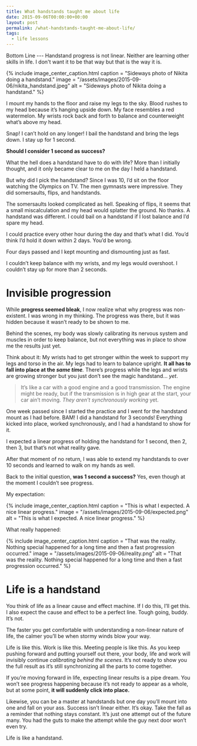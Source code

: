 ```yaml
---
title: What handstands taught me about life
date: 2015-09-06T00:00:00+00:00
layout: post
permalink: /what-handstands-taught-me-about-life/
tags:
  - life lessons
---
```


Bottom Line --- Handstand progress is not linear. Neither are learning other skills in life. I don't want it to be that way but that is the way it is.

{% include image_center_caption.html 
    caption = "Sideways photo of Nikita doing a handstand."
    image = "/assets/images/2015-09-06/nikita_handstand.jpeg"
    alt = "Sideways photo of Nikita doing a handstand."
%}

I mount my hands to the floor and raise my legs to the sky. Blood rushes to my head because it’s hanging upside down. My face resembles a red watermelon. My wrists rock back and forth to balance and counterweight what’s above my head.

Snap! I can’t hold on any longer! I bail the handstand and bring the legs down. I stay up for 1 second.

**Should I consider 1 second as success?**

What the hell does a handstand have to do with life? More than I initially thought, and it only became clear to me on the day I held a handstand.

But why did I pick the handstand? Since I was 10, I’d sit on the floor watching the Olympics on TV. The men gymnasts were impressive. They did somersaults, flips, and handstands.

The somersaults looked complicated as hell. Speaking of flips, it seems that a small miscalculation and my head would splatter the ground. No thanks. A handstand was different. I could bail on a handstand if I lost balance and I’d spare my head.

I could practice every other hour during the day and that’s what I did. You’d think I’d hold it down within 2 days. You’d be wrong.

Four days passed and I kept mounting and dismounting just as fast.

I couldn’t keep balance with my wrists, and my legs would overshoot. I couldn’t stay up for more than 2 seconds.

# Invisible progression

While **progress seemed bleak**, I now realize what why progress was non-existent. I was wrong in my thinking. The progress was there, but it was hidden because it wasn’t ready to be shown to me.

Behind the scenes, my body was slowly calibrating its nervous system and muscles in order to keep balance, but not everything was in place to show me the results just yet.

Think about it: My wrists had to get stronger within the week to support my legs and torso in the air. My legs had to learn to balance upright. **It all has to fall into place at the _same time_**_._ There’s progress while the legs and wrists are growing stronger but you just don’t see the magic handstand… _yet_.

> It’s like a car with a good engine and a good transmission. The engine might be ready, but if the transmission is in high gear at the start, your car ain’t moving. _They aren’t synchronously working_ yet.

One week passed since I started the practice and I went for the handstand mount as I had before. BAM! I did a handstand for 3 seconds! Everything kicked into place, worked synchronously, and I had a handstand to show for it.

I expected a linear progress of holding the handstand for 1 second, then 2, then 3, but that’s not what reality gave.

After that moment of no return, I was able to extend my handstands to over 10 seconds and learned to walk on my hands as well.

Back to the initial question, **was 1 second a success?** Yes, even though at the moment I couldn’t see progress.

My expectation:

{% include image_center_caption.html 
    caption = "This is what I expected. A nice linear progress."
    image = "/assets/images/2015-09-06/expected.png"
    alt = "This is what I expected. A nice linear progress."
%}

What really happened:

{% include image_center_caption.html 
    caption = "That was the reality. Nothing special happened for a long time and then a fast progression occurred."
    image = "/assets/images/2015-09-06/reality.png"
    alt = "That was the reality. Nothing special happened for a long time and then a fast progression occurred."
%}

# Life is a handstand

You think of life as a linear cause and effect machine. If I do this, I’ll get this. I also expect the cause and effect to be a perfect line. Tough going, buddy. It’s not.

The faster you get comfortable with understanding a non-linear nature of life, the calmer you’ll be when stormy winds blow your way.

Life is like this. Work is like this. Meeting people is like this. As you keep pushing forward and putting yourself out there, your body, life and work will invisibly continue _calibrating behind the scenes_. It’s not ready to show you the full result as it’s still synchronizing all the parts to come together.

If you’re moving forward in life, expecting linear results is a pipe dream. You won’t see progress happening because it’s not ready to appear as a whole, but at some point, **it will suddenly click into place.**

Likewise, you can be a master at handstands but one day you’ll mount into one and fall on your ass. Success isn’t linear either. It’s okay. Take the fall as a reminder that nothing stays constant. It’s just one attempt out of the future many. You had the guts to make the attempt while the guy next door won’t even try.

Life is like a handstand.